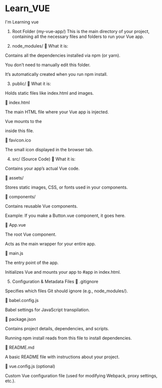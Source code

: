 # Learn_VUE
I'm Learning vue


1. Root Folder (my-vue-app/)
This is the main directory of your project, containing all the necessary files and folders to run your Vue app.

2. node_modules/
📁 What it is:

Contains all the dependencies installed via npm (or yarn).

You don’t need to manually edit this folder.

It’s automatically created when you run npm install.

3. public/
📁 What it is:

Holds static files like index.html and images.

📄 index.html

The main HTML file where your Vue app is injected.

Vue mounts to the <div id="app"></div> inside this file.

📄 favicon.ico

The small icon displayed in the browser tab.

4. src/ (Source Code)
📁 What it is:

Contains your app’s actual Vue code.

📂 assets/

Stores static images, CSS, or fonts used in your components.

📂 components/

Contains reusable Vue components.

Example: If you make a Button.vue component, it goes here.

📄 App.vue

The root Vue component.

Acts as the main wrapper for your entire app.

📄 main.js

The entry point of the app.

Initializes Vue and mounts your app to #app in index.html.

5. Configuration & Metadata Files
📄 .gitignore

Specifies which files Git should ignore (e.g., node_modules/).

📄 babel.config.js

Babel settings for JavaScript transpilation.

📄 package.json

Contains project details, dependencies, and scripts.

Running npm install reads from this file to install dependencies.

📄 README.md

A basic README file with instructions about your project.

📄 vue.config.js (optional)

Custom Vue configuration file (used for modifying Webpack, proxy settings, etc.).

